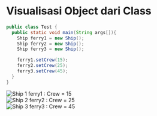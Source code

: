 # Visualisasi Object dari Class

```java {all}
public class Test {
  public static void main(String args[]){
    Ship ferry1 = new Ship();
    Ship ferry2 = new Ship();
    Ship ferry3 = new Ship();

    ferry1.setCrew(15);
    ferry2.setCrew(25);
    ferry3.setCrew(45);
  }
}
```
<div class="flex space-x-6">
  <!-- Ship 1 -->
  <div class="relative w-80 h-60">
    <img src="/img/kapal.png" alt="Ship 1" class="w-full h-full object-contain">
    <span class="absolute inset-0 flex items-center justify-center text-white font-bold text-xl">
      ferry1 : Crew = 15
    </span>
  </div>

  <!-- Ship 2 -->
  <div class="relative w-80 h-60">
    <img src="/img/kapal.png" alt="Ship 2" class="w-full h-full object-contain">
    <span class="absolute inset-0 flex items-center justify-center text-white font-bold text-xl">
      ferry2 : Crew = 25
    </span>
  </div>

  <!-- Ship 3 -->
  <div class="relative w-80 h-60">
    <img src="/img/kapal.png" alt="Ship 3" class="w-full h-full object-contain">
    <span class="absolute inset-0 flex items-center justify-center text-white font-bold text-xl">
      ferry3 : Crew = 45
    </span>
  </div>
</div>
